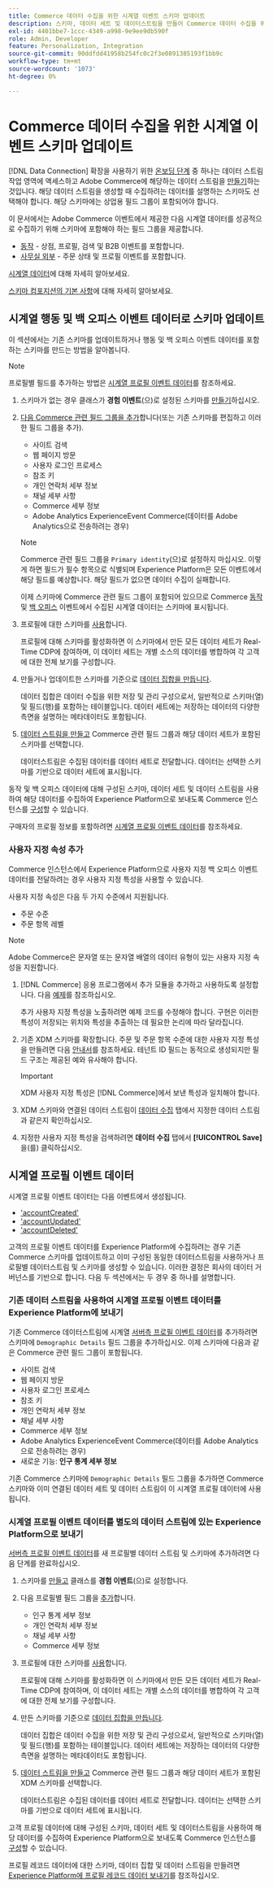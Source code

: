 ```yaml
---
title: Commerce 데이터 수집을 위한 시계열 이벤트 스키마 업데이트
description: 스키마, 데이터 세트 및 데이터스트림을 만들어 Commerce 데이터 수집을 위한 시계열 이벤트 데이터를 수집하고 전송하는 방법에 대해 알아봅니다.
exl-id: 4401bbe7-1ccc-4349-a998-9e9ee9db590f
role: Admin, Developer
feature: Personalization, Integration
source-git-commit: 90ddfdd41958b254fc0c2f3e0891385193f1bb9c
workflow-type: tm+mt
source-wordcount: '1073'
ht-degree: 0%

---
```


# Commerce 데이터 수집을 위한 시계열 이벤트 스키마 업데이트

[!DNL Data Connection] 확장을 사용하기 위한 [온보딩 단계](overview.md#onboarding-steps) 중 하나는 데이터 스트림 작업 영역에 액세스하고 Adobe Commerce에 해당하는 데이터 스트림을 [만들기](https://experienceleague.adobe.com/docs/experience-platform/datastreams/overview.html)하는 것입니다. 해당 데이터 스트림을 생성할 때 수집하려는 데이터를 설명하는 스키마도 선택해야 합니다. 해당 스키마에는 상업용 필드 그룹이 포함되어야 합니다.

이 문서에서는 Adobe Commerce 이벤트에서 제공한 다음 시계열 데이터를 성공적으로 수집하기 위해 스키마에 포함해야 하는 필드 그룹을 제공합니다.

- [동작](events.md) - 상점, 프로필, 검색 및 B2B 이벤트를 포함합니다.
- [사무실 외부](events-backoffice.md) - 주문 상태 및 프로필 이벤트를 포함합니다.

[시계열 데이터](data-ingestion.md)에 대해 자세히 알아보세요.

[스키마 컴포지션의 기본 사항](https://experienceleague.adobe.com/docs/experience-platform/xdm/schema/composition.html)에 대해 자세히 알아보세요.

## 시계열 행동 및 백 오피스 이벤트 데이터로 스키마 업데이트

이 섹션에서는 기존 스키마를 업데이트하거나 행동 및 백 오피스 이벤트 데이터를 포함하는 스키마를 만드는 방법을 알아봅니다.

>[!NOTE]
>
>프로필별 필드를 추가하는 방법은 [시계열 프로필 이벤트 데이터](#time-series-profile-event-data)를 참조하세요.

1. 스키마가 없는 경우 클래스가 **경험 이벤트**(으)로 설정된 스키마를 [만들기](https://experienceleague.adobe.com/docs/experience-platform/xdm/ui/resources/schemas.html#create)하십시오.

1. [다음 Commerce 관련 필드 그룹을 추가](https://experienceleague.adobe.com/docs/experience-platform/xdm/ui/resources/schemas.html#add-field-groups)합니다(또는 기존 스키마를 편집하고 이러한 필드 그룹을 추가).

   - 사이트 검색
   - 웹 페이지 방문
   - 사용자 로그인 프로세스
   - 참조 키
   - 개인 연락처 세부 정보
   - 채널 세부 사항
   - Commerce 세부 정보
   - Adobe Analytics ExperienceEvent Commerce(데이터를 Adobe Analytics으로 전송하려는 경우)

   >[!NOTE]
   >
   > Commerce 관련 필드 그룹을 `Primary identity`(으)로 설정하지 마십시오. 이렇게 하면 필드가 필수 항목으로 식별되며 Experience Platform은 모든 이벤트에서 해당 필드를 예상합니다. 해당 필드가 없으면 데이터 수집이 실패합니다.

   이제 스키마에 Commerce 관련 필드 그룹이 포함되어 있으므로 Commerce [동작](events.md) 및 [백 오피스](events-backoffice.md) 이벤트에서 수집된 시계열 데이터는 스키마에 표시됩니다.

1. 프로필에 대한 스키마를 [사용](https://experienceleague.adobe.com/docs/experience-platform/xdm/ui/resources/schemas.html#profile)합니다.

   프로필에 대해 스키마를 활성화하면 이 스키마에서 만든 모든 데이터 세트가 Real-Time CDP에 참여하며, 이 데이터 세트는 개별 소스의 데이터를 병합하여 각 고객에 대한 전체 보기를 구성합니다.

1. 만들거나 업데이트한 스키마를 기준으로 [데이터 집합을 만듭니다](https://experienceleague.adobe.com/docs/platform-learn/implement-mobile-sdk/experience-cloud/platform.html#create-a-dataset).

   데이터 집합은 데이터 수집을 위한 저장 및 관리 구성으로서, 일반적으로 스키마(열) 및 필드(행)를 포함하는 테이블입니다. 데이터 세트에는 저장하는 데이터의 다양한 측면을 설명하는 메타데이터도 포함됩니다.

1. [데이터 스트림을 만들고](https://experienceleague.adobe.com/docs/experience-platform/datastreams/overview.html) Commerce 관련 필드 그룹과 해당 데이터 세트가 포함된 스키마를 선택합니다.

   데이터스트림은 수집된 데이터를 데이터 세트로 전달합니다. 데이터는 선택한 스키마를 기반으로 데이터 세트에 표시됩니다.

동작 및 백 오피스 데이터에 대해 구성된 스키마, 데이터 세트 및 데이터 스트림을 사용하여 해당 데이터를 수집하여 Experience Platform으로 보내도록 Commerce 인스턴스를 [구성](connect-data.md#data-collection)할 수 있습니다.

구매자의 프로필 정보를 포함하려면 [시계열 프로필 이벤트 데이터](#time-series-profile-event-data)를 참조하세요.

### 사용자 지정 속성 추가

Commerce 인스턴스에서 Experience Platform으로 사용자 지정 백 오피스 이벤트 데이터를 전달하려는 경우 사용자 지정 특성을 사용할 수 있습니다.

사용자 지정 속성은 다음 두 가지 수준에서 지원됩니다.

- 주문 수준
- 주문 항목 레벨

>[!NOTE]
>
>Adobe Commerce은 문자열 또는 문자열 배열의 데이터 유형이 있는 사용자 지정 속성을 지원합니다.

1. [!DNL Commerce] 응용 프로그램에서 추가 모듈을 추가하고 사용하도록 설정합니다. 다음 [예제](https://github.com/shiftedreality/beacon-backoffice-custom-events/blob/main/BeaconDemo/Plugin/ModifyOrder.php)를 참조하십시오.

   추가 사용자 지정 특성을 노출하려면 예제 코드를 수정해야 합니다. 구현은 이러한 특성이 저장되는 위치와 특성을 추출하는 데 필요한 논리에 따라 달라집니다.

1. 기존 XDM 스키마를 확장합니다. 주문 및 주문 항목 수준에 대한 사용자 지정 특성을 만들려면 다음 [안내서](https://experienceleague.adobe.com/en/docs/experience-platform/xdm/ui/resources/schemas#custom-fields-for-standard-groups)를 참조하세요. 테넌트 ID 필드는 동적으로 생성되지만 필드 구조는 제공된 예와 유사해야 합니다.

   >[!IMPORTANT]
   >
   >XDM 사용자 지정 특성은 [!DNL Commerce]에서 보낸 특성과 일치해야 합니다.

1. XDM 스키마와 연결된 데이터 스트림이 [데이터 수집](connect-data.md#data-collection) 탭에서 지정한 데이터 스트림과 같은지 확인하십시오.

1. 지정한 사용자 지정 특성을 검색하려면 **데이터 수집** 탭에서 **[!UICONTROL Save]**&#x200B;을(를) 클릭하십시오.

## 시계열 프로필 이벤트 데이터

시계열 프로필 이벤트 데이터는 다음 이벤트에서 생성됩니다.

- [&#39;accountCreated&#39;](events-backoffice.md#accountcreated)
- [&#39;accountUpdated&#39;](events-backoffice.md#accountupdated)
- [&#39;accountDeleted&#39;](events-backoffice.md#accountdeleted)

고객의 프로필 이벤트 데이터를 Experience Platform에 수집하려는 경우 기존 Commerce 스키마를 업데이트하고 이미 구성된 동일한 데이터스트림을 사용하거나 프로필별 데이터스트림 및 스키마를 생성할 수 있습니다. 이러한 결정은 회사의 데이터 거버넌스를 기반으로 합니다. 다음 두 섹션에서는 두 경우 중 하나를 설명합니다.

### 기존 데이터 스트림을 사용하여 시계열 프로필 이벤트 데이터를 Experience Platform에 보내기

기존 Commerce 데이터스트림에 시계열 [서버측 프로필 이벤트 데이터](events-backoffice.md#customer-profile-events-server-side)를 추가하려면 스키마에 `Demographic Details` 필드 그룹을 추가하십시오. 이제 스키마에 다음과 같은 Commerce 관련 필드 그룹이 포함됩니다.

- 사이트 검색
- 웹 페이지 방문
- 사용자 로그인 프로세스
- 참조 키
- 개인 연락처 세부 정보
- 채널 세부 사항
- Commerce 세부 정보
- Adobe Analytics ExperienceEvent Commerce(데이터를 Adobe Analytics으로 전송하려는 경우)
- 새로운 기능: **인구 통계 세부 정보**

기존 Commerce 스키마에 `Demographic Details` 필드 그룹을 추가하면 Commerce 스키마와 이미 연결된 데이터 세트 및 데이터 스트림이 이 시계열 프로필 데이터에 사용됩니다.

### 시계열 프로필 이벤트 데이터를 별도의 데이터 스트림에 있는 Experience Platform으로 보내기

[서버측 프로필 이벤트 데이터](events-backoffice.md#customer-profile-events-server-side)를 새 프로필별 데이터 스트림 및 스키마에 추가하려면 다음 단계를 완료하십시오.

1. 스키마를 [만들고](https://experienceleague.adobe.com/docs/experience-platform/xdm/ui/resources/schemas.html#create) 클래스를 **경험 이벤트**(으)로 설정합니다.

1. 다음 프로필별 필드 그룹을 [추가](https://experienceleague.adobe.com/docs/experience-platform/xdm/ui/resources/schemas.html#add-field-groups)합니다.

   - 인구 통계 세부 정보
   - 개인 연락처 세부 정보
   - 채널 세부 사항
   - Commerce 세부 정보

1. 프로필에 대한 스키마를 [사용](https://experienceleague.adobe.com/docs/experience-platform/xdm/ui/resources/schemas.html#profile)합니다.

   프로필에 대해 스키마를 활성화하면 이 스키마에서 만든 모든 데이터 세트가 Real-Time CDP에 참여하며, 이 데이터 세트는 개별 소스의 데이터를 병합하여 각 고객에 대한 전체 보기를 구성합니다.

1. 만든 스키마를 기준으로 [데이터 집합을 만듭니다](https://experienceleague.adobe.com/docs/platform-learn/implement-mobile-sdk/experience-cloud/platform.html#create-a-dataset).

   데이터 집합은 데이터 수집을 위한 저장 및 관리 구성으로서, 일반적으로 스키마(열) 및 필드(행)를 포함하는 테이블입니다. 데이터 세트에는 저장하는 데이터의 다양한 측면을 설명하는 메타데이터도 포함됩니다.

1. [데이터 스트림을 만들고](https://experienceleague.adobe.com/docs/experience-platform/datastreams/overview.html) Commerce 관련 필드 그룹과 해당 데이터 세트가 포함된 XDM 스키마를 선택합니다.

   데이터스트림은 수집된 데이터를 데이터 세트로 전달합니다. 데이터는 선택한 스키마를 기반으로 데이터 세트에 표시됩니다.

고객 프로필 데이터에 대해 구성된 스키마, 데이터 세트 및 데이터스트림을 사용하여 해당 데이터를 수집하여 Experience Platform으로 보내도록 Commerce 인스턴스를 [구성](connect-data.md#data-collection)할 수 있습니다.

프로필 레코드 데이터에 대한 스키마, 데이터 집합 및 데이터 스트림을 만들려면 [Experience Platform에 프로필 레코드 데이터 보내기](profile-data.md)를 참조하십시오.
